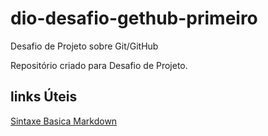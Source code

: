 # dio-desafio-gethub-primeiro
Desafio de Projeto sobre Git/GitHub

Repositório criado para Desafio de Projeto.

## links Úteis
[Sintaxe Basica Markdown](https://www.markdownguide.org/basic-syntax/)
